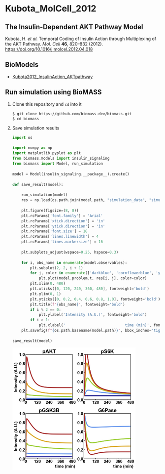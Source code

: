 # Kubota_MolCell_2012

## The Insulin-Dependent AKT Pathway Model

Kubota, H. _et al._ Temporal Coding of Insulin Action through Multiplexing of the AKT Pathway. _Mol. Cell_ **46**, 820–832 (2012). https://doi.org/10.1016/j.molcel.2012.04.018

## BioModels

- [Kubota2012_InsulinAction_AKTpathway](https://www.ebi.ac.uk/biomodels/MODEL1204060000)

## Run simulation using BioMASS

1. Clone this repository and `cd` into it

    ```
    $ git clone https://github.com/biomass-dev/biomass.git
    $ cd biomass
    ```

1. Save simulation results

    ```python
    import os

    import numpy as np
    import matplotlib.pyplot as plt
    from biomass.models import insulin_signaling
    from biomass import Model, run_simulation

    model = Model(insulin_signaling.__package__).create()

    def save_result(model):

        run_simulation(model)
        res = np.load(os.path.join(model.path, "simulation_data", "simulations_original.npy"))

        plt.figure(figsize=(8, 8))
        plt.rcParams['font.family'] = 'Arial'
        plt.rcParams['xtick.direction'] = 'in'
        plt.rcParams['ytick.direction'] = 'in'
        plt.rcParams['font.size'] = 18
        plt.rcParams['lines.linewidth'] = 4
        plt.rcParams['lines.markersize'] = 16

        plt.subplots_adjust(wspace=0.25, hspace=0.3)

        for i, obs_name in enumerate(model.observables):
            plt.subplot(2, 2, i + 1)
            for j, color in enumerate(['darkblue', 'cornflowerblue', 'yellowgreen', 'goldenrod', 'brown']):
                plt.plot(model.problem.t, res[i, j], color=color)
            plt.xlim(0, 480)
            plt.xticks([0, 120, 240, 360, 480], fontweight='bold')
            plt.ylim(0, 1)
            plt.yticks([0, 0.2, 0.4, 0.6, 0.8, 1.0], fontweight='bold')
            plt.title(f'{obs_name}', fontweight='bold')
            if i % 2 == 0:
                plt.ylabel('Intensity (A.U.)', fontweight='bold')
            if i > 1:
                plt.xlabel('                           time (min)', fontweight='bold')
        plt.savefig(f"{os.path.basename(model.path)}", bbox_inches="tight")

    save_result(model)
    ```

    <img align="left" src="./insulin_signaling.png" width="400px">
